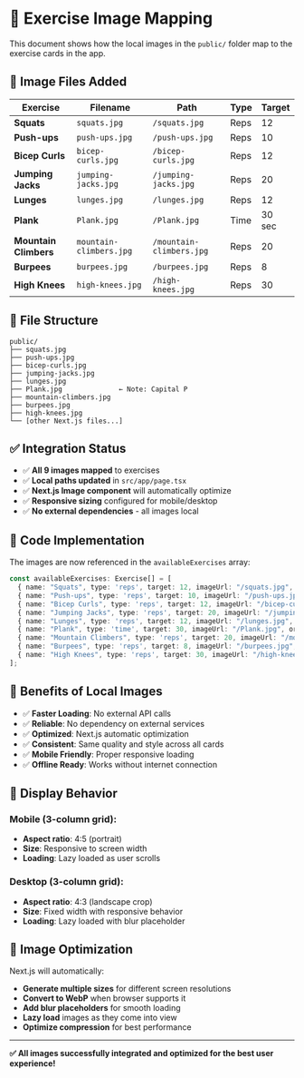 # 📸 Exercise Image Mapping

This document shows how the local images in the `public/` folder map to the exercise cards in the app.

## 🎯 Image Files Added

| Exercise | Filename | Path | Type | Target |
|----------|----------|------|------|---------|
| **Squats** | `squats.jpg` | `/squats.jpg` | Reps | 12 |
| **Push-ups** | `push-ups.jpg` | `/push-ups.jpg` | Reps | 10 |
| **Bicep Curls** | `bicep-curls.jpg` | `/bicep-curls.jpg` | Reps | 12 |
| **Jumping Jacks** | `jumping-jacks.jpg` | `/jumping-jacks.jpg` | Reps | 20 |
| **Lunges** | `lunges.jpg` | `/lunges.jpg` | Reps | 12 |
| **Plank** | `Plank.jpg` | `/Plank.jpg` | Time | 30 sec |
| **Mountain Climbers** | `mountain-climbers.jpg` | `/mountain-climbers.jpg` | Reps | 20 |
| **Burpees** | `burpees.jpg` | `/burpees.jpg` | Reps | 8 |
| **High Knees** | `high-knees.jpg` | `/high-knees.jpg` | Reps | 30 |

## 📂 File Structure

```
public/
├── squats.jpg
├── push-ups.jpg
├── bicep-curls.jpg
├── jumping-jacks.jpg
├── lunges.jpg
├── Plank.jpg              ← Note: Capital P
├── mountain-climbers.jpg
├── burpees.jpg
├── high-knees.jpg
└── [other Next.js files...]
```

## ✅ Integration Status

- ✅ **All 9 images mapped** to exercises
- ✅ **Local paths updated** in `src/app/page.tsx`
- ✅ **Next.js Image component** will automatically optimize
- ✅ **Responsive sizing** configured for mobile/desktop
- ✅ **No external dependencies** - all images local

## 🔧 Code Implementation

The images are now referenced in the `availableExercises` array:

```typescript
const availableExercises: Exercise[] = [
  { name: "Squats", type: 'reps', target: 12, imageUrl: "/squats.jpg", orientation: 'portrait' },
  { name: "Push-ups", type: 'reps', target: 10, imageUrl: "/push-ups.jpg", orientation: 'portrait' },
  { name: "Bicep Curls", type: 'reps', target: 12, imageUrl: "/bicep-curls.jpg", orientation: 'portrait' },
  { name: "Jumping Jacks", type: 'reps', target: 20, imageUrl: "/jumping-jacks.jpg", orientation: 'portrait' },
  { name: "Lunges", type: 'reps', target: 12, imageUrl: "/lunges.jpg", orientation: 'portrait' },
  { name: "Plank", type: 'time', target: 30, imageUrl: "/Plank.jpg", orientation: 'landscape' },
  { name: "Mountain Climbers", type: 'reps', target: 20, imageUrl: "/mountain-climbers.jpg", orientation: 'portrait' },
  { name: "Burpees", type: 'reps', target: 8, imageUrl: "/burpees.jpg", orientation: 'portrait' },
  { name: "High Knees", type: 'reps', target: 30, imageUrl: "/high-knees.jpg", orientation: 'portrait' },
];
```

## 🚀 Benefits of Local Images

- ✅ **Faster Loading**: No external API calls
- ✅ **Reliable**: No dependency on external services
- ✅ **Optimized**: Next.js automatic optimization
- ✅ **Consistent**: Same quality and style across all cards
- ✅ **Mobile Friendly**: Proper responsive loading
- ✅ **Offline Ready**: Works without internet connection

## 📱 Display Behavior

### **Mobile (3-column grid)**:
- **Aspect ratio**: 4:5 (portrait)
- **Size**: Responsive to screen width
- **Loading**: Lazy loaded as user scrolls

### **Desktop (3-column grid)**:
- **Aspect ratio**: 4:3 (landscape crop)
- **Size**: Fixed width with responsive behavior
- **Loading**: Lazy loaded with blur placeholder

## 🎨 Image Optimization

Next.js will automatically:
- **Generate multiple sizes** for different screen resolutions
- **Convert to WebP** when browser supports it
- **Add blur placeholders** for smooth loading
- **Lazy load** images as they come into view
- **Optimize compression** for best performance

---

**✅ All images successfully integrated and optimized for the best user experience!**
